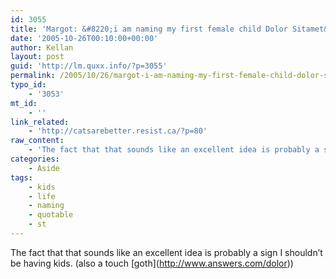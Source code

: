 ```yaml
---
id: 3055
title: 'Margot: &#8220;i am naming my first female child Dolor Sitamet&#8221;'
date: '2005-10-26T00:10:00+00:00'
author: Kellan
layout: post
guid: 'http://lm.quxx.info/?p=3055'
permalink: /2005/10/26/margot-i-am-naming-my-first-female-child-dolor-sitamet/
typo_id:
    - '3053'
mt_id:
    - ''
link_related:
    - 'http://catsarebetter.resist.ca/?p=80'
raw_content:
    - 'The fact that that sounds like an excellent idea is probably a sign I shouldn\''t be having kids. (also a touch [goth](http://www.answers.com/dolor))'
categories:
    - Aside
tags:
    - kids
    - life
    - naming
    - quotable
    - st
---
```


The fact that that sounds like an excellent idea is probably a sign I shouldn’t be having kids. (also a touch \[goth\](http://www.answers.com/dolor))